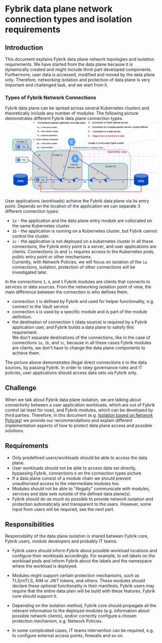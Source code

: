 # Fybrik data plane network connection types and isolation requirements

## Introduction
This document explains Fybrik data plane network topologies and isolation requirements.
We have started from the data plane because it is dynamically created and might include third-part developed components.
Furthermore, user data is accessed, modified and moved by the data plane only.
Therefore, networking isolation and protection of data plane is very important and challenged task, and we start from it.

### Types of Fybrik Network Connections
Fybrik data plane can be spread across several Kubernetes clusters and theoretically include any number of modules. 
The following picture demonstrates different Fybrik data plane connection types.
![](./images/ConnectionTypes.png)

User applications (workloads) achieve the Fybrik data plane via its entry point. Depends on the location of the
application we can separate 3 different connection types:
- `1a` - the application and the data plane entry module are collocated on the same Kubernetes cluster.
- `1b` - the application is running on a Kubernetes cluster, but Fybrik cannot control the cluster.
- `1c` - the application is not deployed on a kubernetes cluster
  In all these connections, the Fybrik entry point is a server, and user applications are clients. Connections `1b` and
  `1c` requires access to the Kubernetes pods, public entry point or other mechanisms.  
  Currently, with Network Policies, we will focus on isolation of the `1a` connections, isolation, protection of other
  connections will be investigated later.

In the connections `3`, `4`, and `5` Fybrik modules are clients that connects to services or data sources. From the
networking isolation point of view, the main difference between the connection is who defines them.
- connection `3` is defined by Fybrik and used for helper functionality, e.g. connect to the Vault service
- connection `4` is used by a specific module and is part of the module definition.
- the destination of connection `5` (data source) is required by a Fybrik application user, and Fybrik builds a data
  plane to satisfy this requirement.   
We don't separate destinations of the connections, like in the case of connections `1a`, `1b`, and `1c`, because in all
these cases Fybrik modules are clients, we don't have to change the data plane components to achieve them.

The picture above demonstrates illegal direct connections `6` to the data sources, by passing Fybrik. In order to obey 
governance rules and IT policies, user applications should access data sets via Fybrik only.

## Challenge

When we talk about Fybrik data plane isolation, we are talking about connectivity between a user application workloads, 
which are out of Fybrik control (at least for now), and Fybrik modules, which can be developed by third parties. 
Therefore, in this document (e.g. [Isolation based on Network Policies](IsolationNetworkPolicies.md)) we provide our 
recommendations and explain different implementation aspects of how to protect data plane access and possible solutions.

## Requirements

- Only predefined users/workloads should be able to access the data plane.
- User workloads should not be able to access data set directly, bypassing Fybrik, connections `6` on the connection types
picture 
- If a data plane consist of a module chain we should prevent unauthorized access to the intermediate modules too.
- Modules should not be able to "illegally" communicate with modules, services and data sets outside of the defined
  data plane(s).
- Fybrik should do _as much as possible_ to provide network isolation and protection automatically and transparent to the
users. However, some input from users will be required, see the next part.

## Responsibilities

Responsibility of the data plane isolation is shared between Fybrik core, Fybrik users, module developers and probably IT teams.

- Fybrik users should inform Fybrik about possible workload locations and configure their workloads accordingly.
  For example, to set labels on the workload pods and inform Fybrik about the labels and the namespace where the 
  workload is deployed.

- Modules might support certain protection mechanisms, such as TLS/mTLS, AIM or JWT tokens, and others. These modules 
  should declare these optional functionality in their manifests. Fybrik users may require that the entire data plain will
  be build with these features. Fybrik core should support it.

- Depending on the isolation method, Fybrik core should propagate all the relevant information to the deployed modules (e.g. 
  information about possible network clients), and/or correctly configure a chosen protection mechanism, e.g. Network Policies.

- In some complicated cases, IT teams intervention can be required, e.g. to configure external access points, firewalls and so on.

